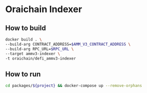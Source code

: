 # Oraichain Indexer

## How to build

```bash
docker build . \
--build-arg CONTRACT_ADDRESS=$AMM_V3_CONTRACT_ADDRESS \
--build-arg RPC_URL=$RPC_URL \
--target ammv3-indexer \
-t oraichain/defi_ammv3-indexer
```

## How to run

```bash
cd packages/${project} && docker-compose up --remove-orphans
```

